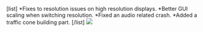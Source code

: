 [list]
*Fixes to resolution issues on high resolution displays.
*Better GUI scaling when switching resolution.
*Fixed an audio related crash.
*Added a traffic cone building part.
[/list]
![](http://i.imgur.com/7P6QfHk.png)